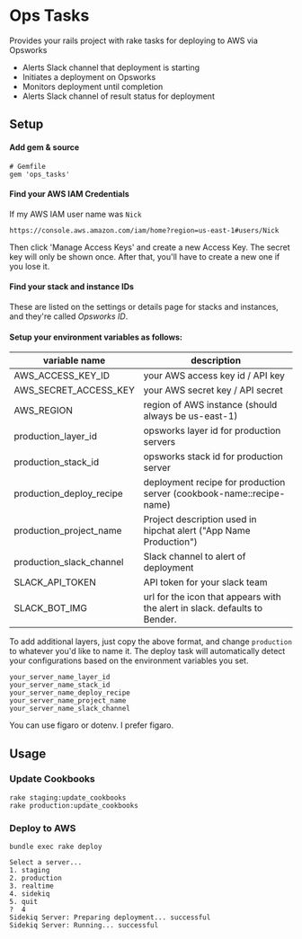 # Ops Tasks

Provides your rails project with rake tasks for deploying to AWS via Opsworks

- Alerts Slack channel that deployment is starting
- Initiates a deployment on Opsworks
- Monitors deployment until completion
- Alerts Slack channel of result status for deployment

## Setup

#### Add gem & source

    # Gemfile
    gem 'ops_tasks'

#### Find your AWS IAM Credentials

If my AWS IAM user name was `Nick`

`https://console.aws.amazon.com/iam/home?region=us-east-1#users/Nick`

Then click 'Manage Access Keys' and create a new Access Key. The secret key will only be shown once. After that, you'll have to create a new one if you lose it.

#### Find your stack and instance IDs

These are listed on the settings or details page for stacks and instances, and they're called _Opsworks ID_.


#### Setup your environment variables as follows:

| variable name | description |
| --------------|-------------- |
| AWS_ACCESS_KEY_ID    | your AWS access key id / API key |
| AWS_SECRET_ACCESS_KEY | your AWS secret key / API secret |
| AWS_REGION            | region of AWS instance (should always be us-east-1) |
| production_layer_id | opsworks layer id for production servers |
| production_stack_id | opsworks stack id for production server |
| production_deploy_recipe | deployment recipe for production server (cookbook-name::recipe-name) |
| production_project_name | Project description used in hipchat alert ("App Name Production") |
| production_slack_channel | Slack channel to alert of deployment |
| SLACK_API_TOKEN | API token for your slack team |
| SLACK_BOT_IMG | url for the icon that appears with the alert in slack. defaults to Bender. |

To add additional layers, just copy the above format, and change `production` to whatever you'd like to name it. The deploy task will automatically detect your configurations based on the environment variables you set.

```
your_server_name_layer_id
your_server_name_stack_id
your_server_name_deploy_recipe
your_server_name_project_name
your_server_name_slack_channel
```

You can use figaro or dotenv. I prefer figaro.

## Usage

### Update Cookbooks

    rake staging:update_cookbooks
    rake production:update_cookbooks

### Deploy to AWS

    bundle exec rake deploy

    Select a server...
    1. staging
    2. production
    3. realtime
    4. sidekiq
    5. quit
    ?  4
    Sidekiq Server: Preparing deployment... successful
    Sidekiq Server: Running... successful



